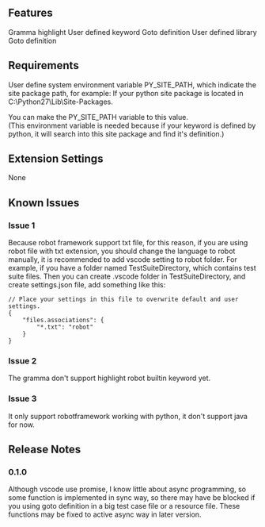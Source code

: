 ## Features
Gramma highlight
User defined keyword Goto definition
User defined library Goto definition

## Requirements
User define system environment variable PY_SITE_PATH, which indicate the site package path, for example:
If your python site package is located in C:\Python27\Lib\Site-Packages.  

You can make the PY_SITE_PATH variable to this value.  
(This environment variable is needed because if your keyword is defined by python, it will search into this site package and find it's definition.)


## Extension Settings
None

## Known Issues

### Issue 1
Because robot framework support txt file, for this reason, if you are using robot file with txt extension,
you should change the language to robot manually, it is recommended to add vscode setting to robot folder.
For example, if you have a folder named TestSuiteDirectory, which contains test suite files.
Then you can create .vscode folder in TestSuiteDirectory, and create settings.json file, add something like
this:

    // Place your settings in this file to overwrite default and user settings.
    {
        "files.associations": {
            "*.txt": "robot"
        }
    }

### Issue 2
The gramma don't support highlight robot builtin keyword yet.

### Issue 3
It only support robotframework working with python, it don't support java for now.

## Release Notes

### 0.1.0
Although vscode use promise, I know little about async programming, so some function is implemented
in sync way, so there may have be blocked if you using goto definition in a big test case file or a resource file.
These functions may be fixed to active async way in later version.
